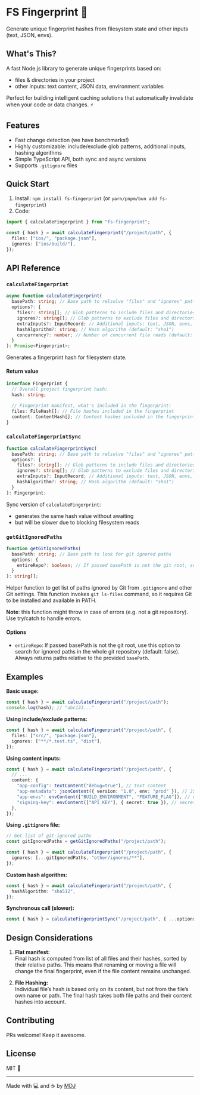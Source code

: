 # FS Fingerprint 🫆

Generate unique fingerprint hashes from filesystem state and other inputs (text, JSON, envs).

## What's This?

A fast Node.js library to generate unique fingerprints based on:

- files & directories in your project
- other inputs: text content, JSON data, environment variables

Perfect for building intelligent caching solutions that automatically invalidate when your code or data changes. ⚡

## Features

- Fast change detection (we have benchmarks!)
- Highly customizable: include/exclude glob patterns, additional inputs, hashing algorithms
- Simple TypeScript API, both sync and async versions
- Supports `.gitignore` files

## Quick Start

1. Install: `npm install fs-fingerprint` (or `yarn/pnpm/bun add fs-fingerprint`)
2. Code:

```ts
import { calculateFingerprint } from "fs-fingerprint";

const { hash } = await calculateFingerprint("/project/path", {
  files: ["ios/", "package.json"],
  ignores: ["ios/build/"],
});
```

## API Reference

### `calculateFingerprint`

```ts
async function calculateFingerprint(
  basePath: string; // Base path to relsolve "files" and "ignores" patterns against
  options?: {
    files?: string[]; // Glob patterns to include files and directories (default: include all)
    ignores?: string[]; // Glob patterns to exclude files and directories (default: ignore none)
    extraInputs?: InputRecord; // Additional inputs: text, JSON, envs, etc.
    hashAlgorithm?: string; // Hash algorithm (default: "sha1")
    concurrency?: number; // Number of concurrent file reads (default: 16)
  }
): Promise<Fingerprint>;
```

Generates a fingerprint hash for filesystem state.

#### Return value

```typescript
interface Fingerprint {
  // Overall project fingerprint hash:
  hash: string;

  // Fingerprint manifest, what's included in the fingerprint:
  files: FileHash[]; // File hashes included in the fingerprint
  content: ContentHash[]; // Content hashes included in the fingerprint
}
```

### `calculateFingerprintSync`

```ts
function calculateFingerprintSync(
  basePath: string; // Base path to relsolve "files" and "ignores" patterns against
  options?: {
    files?: string[]; // Glob patterns to include files and directories (default: include all)
    ignores?: string[]; // Glob patterns to exclude files and directories (default: ignore none)
    extraInputs?: InputRecord; // Additional inputs: text, JSON, envs, etc.
    hashAlgorithm?: string; // Hash algorithm (default: "sha1")
  }
): Fingerprint;
```

Sync version of `calculateFingerprint`:

- generates the same hash value without awaiting
- but will be slower due to blocking filesystem reads

### `getGitIgnoredPaths`

```ts
function getGitIgnoredPaths(
  basePath: string; // Base path to look for git ignored paths
  options: {
    entireRepo?: boolean; // If passed basePath is not the git root, search for ignored paths in the whole git repository (default: false)
  }
): string[];
```

Helper function to get list of paths ignored by Git from `.gitignore` and other Git settings. This function invokes `git ls-files` command, so it requires Git to be installed and available in PATH.

**Note**: this function might throw in case of errors (e.g. not a git repository). Use try/catch to handle errors.

#### Options

- `entireRepo`: If passed basePath is not the git root, use this option to search for ignored paths in the whole git repository (default: false). Always returns paths relative to the provided `basePath`.

## Examples

**Basic usage:**

```typescript
const { hash } = await calculateFingerprint("/project/path");
console.log(hash); // "abc123..."
```

**Using include/exclude patterns:**

```typescript
const { hash } = await calculateFingerprint("/project/path", {
  files: ["src/", "package.json"],
  ignores: ["**/*.test.ts", "dist"],
});
```

**Using content inputs:**

```typescript
const { hash } = await calculateFingerprint("/project/path", {
  // ...
  content: {
    "app-config": textContent("debug=true"), // text content
    "app-metadata": jsonContent({ version: "1.0", env: "prod" }), // JSON data: objects, arrays, primitives
    "app-envs": envContent(["BUILD_ENVIRONMENT", "FEATURE_FLAG"]), // env variables
    "signing-key": envContent(["API_KEY"], { secret: true }), // secret env input, do not include value in fingerprint details
  },
});
```

**Using `.gitignore` file:**

```typescript
// Get list of git-ignored paths
const gitIgnoredPaths = getGitIgnoredPaths("/project/path");

const { hash } = await calculateFingerprint("/project/path", {
  ignores: [...gitIgnoredPaths, "other/ignores/**"],
});
```

**Custom hash algorithm:**

```typescript
const { hash } = await calculateFingerprint("/project/path", {
  hashAlgorithm: "sha512",
});
```

**Synchronous call (slower):**

```typescript
const { hash } = calculateFingerprintSync("/project/path", { ...options });
```

## Design Considerations

1. **Flat manifest:**  
   Final hash is computed from list of all files and their hashes, sorted by their relative paths. This means that renaming or moving a file will change the final fingerprint, even if the file content remains unchanged.

2. **File Hashing:**  
   Individual file’s hash is based only on its content, but not from the file’s own name or path. The final hash takes both file paths and their content hashes into account.

## Contributing

PRs welcome! Keep it awesome.

## License

MIT 💝

---

Made with 💻 and ☕️ by [MDJ](https://x.com/mdj_dev/)
